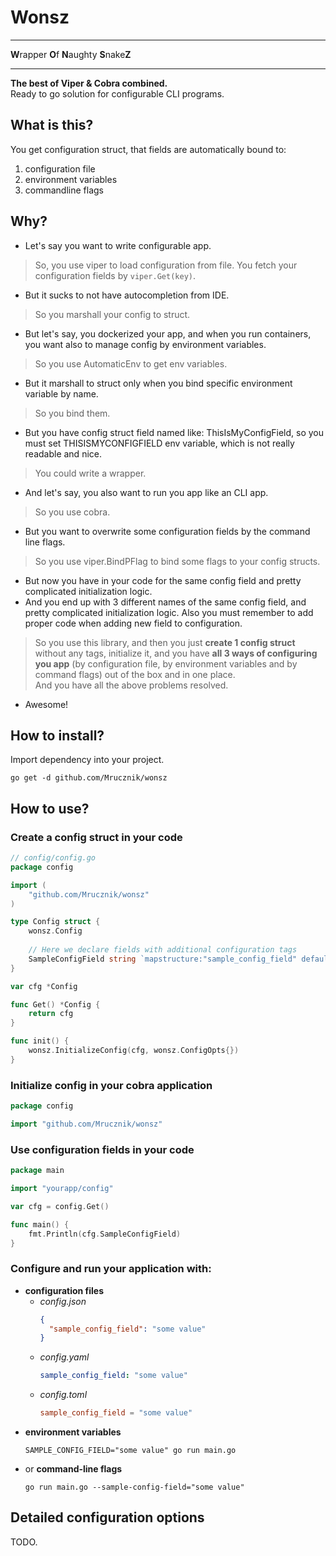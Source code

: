 # Wonsz

---

**W**rapper **O**f **N**aughty **S**nake**Z**

---

**The best of Viper & Cobra combined.**  
Ready to go solution for configurable CLI programs.

## What is this?

You get configuration struct, that fields are automatically bound to:
1. configuration file
2. environment variables
3. commandline flags

## Why?

- Let's say you want to write configurable app.  
> So, you use viper to load configuration from file.
You fetch your configuration fields by `viper.Get(key)`.  
- But it sucks to not have autocompletion from IDE.  
> So you marshall your config to struct.  
- But let's say, you dockerized your app, and when you run containers, you want also to manage config by environment variables.  
> So you use AutomaticEnv to get env variables. 
- But it marshall to struct only when you bind specific environment variable by name.  
> So you bind them. 
- But you have config struct field named like: ThisIsMyConfigField, so you must set THISISMYCONFIGFIELD env variable, which is not really readable and nice.
> You could write a wrapper.
- And let's say, you also want to run you app like an CLI app.  
> So you use cobra.   
- But you want to overwrite some configuration fields by the command line flags.  
> So you use viper.BindPFlag to bind some flags to your config structs.  
- But now you have  in your code for the same config field and pretty complicated initialization logic.
- And you end up with 3 different names of the same config field, and pretty complicated initialization logic. Also you must remember to add proper code when adding new field to configuration.

> So you use this library, and then you just **create 1 config struct** without any tags, initialize it,
> and you have **all 3 ways of configuring you app** (by configuration file, by environment variables and by command flags) out of the box and in one place.  
> And you have all the above problems resolved.
- Awesome!


## How to install?

Import dependency into your project.
```shell
go get -d github.com/Mrucznik/wonsz
```

## How to use?


### Create a config struct in your code
```go
// config/config.go
package config

import (
	"github.com/Mrucznik/wonsz"
)

type Config struct {
	wonsz.Config
	
	// Here we declare fields with additional configuration tags
	SampleConfigField string `mapstructure:"sample_config_field" default:"default value"`
}

var cfg *Config

func Get() *Config {
	return cfg
}

func init() {
	wonsz.InitializeConfig(cfg, wonsz.ConfigOpts{})
}
```

### Initialize config in your cobra application

```go
package config

import "github.com/Mrucznik/wonsz"

```

### Use configuration fields in your code
```go
package main

import "yourapp/config"

var cfg = config.Get()

func main() {
	fmt.Println(cfg.SampleConfigField)	
}
```

### Configure and run your application with:
- **configuration files**
  - *config.json*
    ```json
    {
      "sample_config_field": "some value" 
    }
    ```
  - *config.yaml*
    ```yaml
    sample_config_field: "some value"
    ``` 
  - *config.toml*
    ```toml
    sample_config_field = "some value"
    ```
- **environment variables**
  ```shell
  SAMPLE_CONFIG_FIELD="some value" go run main.go
  ```
- or **command-line flags**
  ```shell
  go run main.go --sample-config-field="some value"
  ``` 

## Detailed configuration options

TODO.